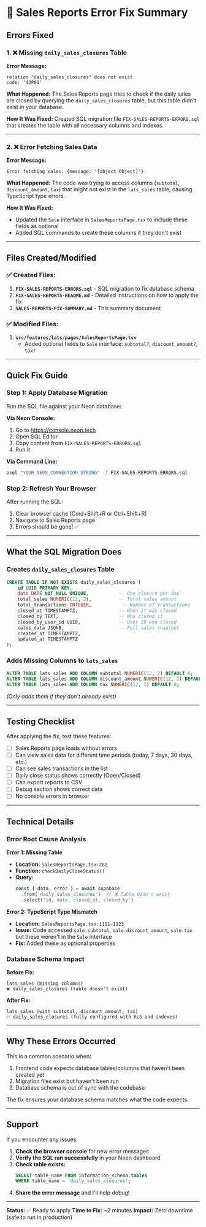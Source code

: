 # 🎯 Sales Reports Error Fix Summary

## Errors Fixed

### 1. ❌ Missing `daily_sales_closures` Table
**Error Message:**
```
relation "daily_sales_closures" does not exist
code: '42P01'
```

**What Happened:**
The Sales Reports page tries to check if the daily sales are closed by querying the `daily_sales_closures` table, but this table didn't exist in your database.

**How It Was Fixed:**
Created SQL migration file `FIX-SALES-REPORTS-ERRORS.sql` that creates the table with all necessary columns and indexes.

---

### 2. ❌ Error Fetching Sales Data
**Error Message:**
```
Error fetching sales: {message: '[object Object]'}
```

**What Happened:**
The code was trying to access columns (`subtotal`, `discount_amount`, `tax`) that might not exist in the `lats_sales` table, causing TypeScript type errors.

**How It Was Fixed:**
- Updated the `Sale` interface in `SalesReportsPage.tsx` to include these fields as optional
- Added SQL commands to create these columns if they don't exist

---

## Files Created/Modified

### ✅ Created Files:
1. **`FIX-SALES-REPORTS-ERRORS.sql`** - SQL migration to fix database schema
2. **`FIX-SALES-REPORTS-README.md`** - Detailed instructions on how to apply the fix
3. **`SALES-REPORTS-FIX-SUMMARY.md`** - This summary document

### ✅ Modified Files:
1. **`src/features/lats/pages/SalesReportsPage.tsx`**
   - Added optional fields to `Sale` interface: `subtotal?`, `discount_amount?`, `tax?`

---

## Quick Fix Guide

### Step 1: Apply Database Migration
Run the SQL file against your Neon database:

**Via Neon Console:**
1. Go to https://console.neon.tech
2. Open SQL Editor
3. Copy content from `FIX-SALES-REPORTS-ERRORS.sql`
4. Run it

**Via Command Line:**
```bash
psql "YOUR_NEON_CONNECTION_STRING" -f FIX-SALES-REPORTS-ERRORS.sql
```

### Step 2: Refresh Your Browser
After running the SQL:
1. Clear browser cache (Cmd+Shift+R or Ctrl+Shift+R)
2. Navigate to Sales Reports page
3. Errors should be gone! ✅

---

## What the SQL Migration Does

### Creates `daily_sales_closures` Table
```sql
CREATE TABLE IF NOT EXISTS daily_sales_closures (
    id UUID PRIMARY KEY,
    date DATE NOT NULL UNIQUE,           -- One closure per day
    total_sales NUMERIC(12, 2),          -- Total sales amount
    total_transactions INTEGER,           -- Number of transactions
    closed_at TIMESTAMPTZ,               -- When it was closed
    closed_by TEXT,                      -- Who closed it
    closed_by_user_id UUID,              -- User ID who closed
    sales_data JSONB,                    -- Full sales snapshot
    created_at TIMESTAMPTZ,
    updated_at TIMESTAMPTZ
);
```

### Adds Missing Columns to `lats_sales`
```sql
ALTER TABLE lats_sales ADD COLUMN subtotal NUMERIC(12, 2) DEFAULT 0;
ALTER TABLE lats_sales ADD COLUMN discount_amount NUMERIC(12, 2) DEFAULT 0;
ALTER TABLE lats_sales ADD COLUMN tax NUMERIC(12, 2) DEFAULT 0;
```

*(Only adds them if they don't already exist)*

---

## Testing Checklist

After applying the fix, test these features:

- [ ] Sales Reports page loads without errors
- [ ] Can view sales data for different time periods (today, 7 days, 30 days, etc.)
- [ ] Can see sales transactions in the list
- [ ] Daily close status shows correctly (Open/Closed)
- [ ] Can export reports to CSV
- [ ] Debug section shows correct data
- [ ] No console errors in browser

---

## Technical Details

### Error Root Cause Analysis

**Error 1: Missing Table**
- **Location:** `SalesReportsPage.tsx:282`
- **Function:** `checkDailyCloseStatus()`
- **Query:** 
  ```typescript
  const { data, error } = await supabase
    .from('daily_sales_closures')  // ❌ Table didn't exist
    .select('id, date, closed_at, closed_by')
  ```

**Error 2: TypeScript Type Mismatch**
- **Location:** `SalesReportsPage.tsx:1111-1123`
- **Issue:** Code accessed `sale.subtotal`, `sale.discount_amount`, `sale.tax` but these weren't in the `Sale` interface
- **Fix:** Added these as optional properties

### Database Schema Impact

**Before Fix:**
```
lats_sales (missing columns)
❌ daily_sales_closures (table doesn't exist)
```

**After Fix:**
```
lats_sales (with subtotal, discount_amount, tax)
✅ daily_sales_closures (fully configured with RLS and indexes)
```

---

## Why These Errors Occurred

This is a common scenario when:
1. Frontend code expects database tables/columns that haven't been created yet
2. Migration files exist but haven't been run
3. Database schema is out of sync with the codebase

The fix ensures your database schema matches what the code expects.

---

## Support

If you encounter any issues:

1. **Check the browser console** for new error messages
2. **Verify the SQL ran successfully** in your Neon dashboard
3. **Check table exists:**
   ```sql
   SELECT table_name FROM information_schema.tables 
   WHERE table_name = 'daily_sales_closures';
   ```
4. **Share the error message** and I'll help debug!

---

**Status:** ✅ Ready to apply
**Time to Fix:** ~2 minutes
**Impact:** Zero downtime (safe to run in production)


